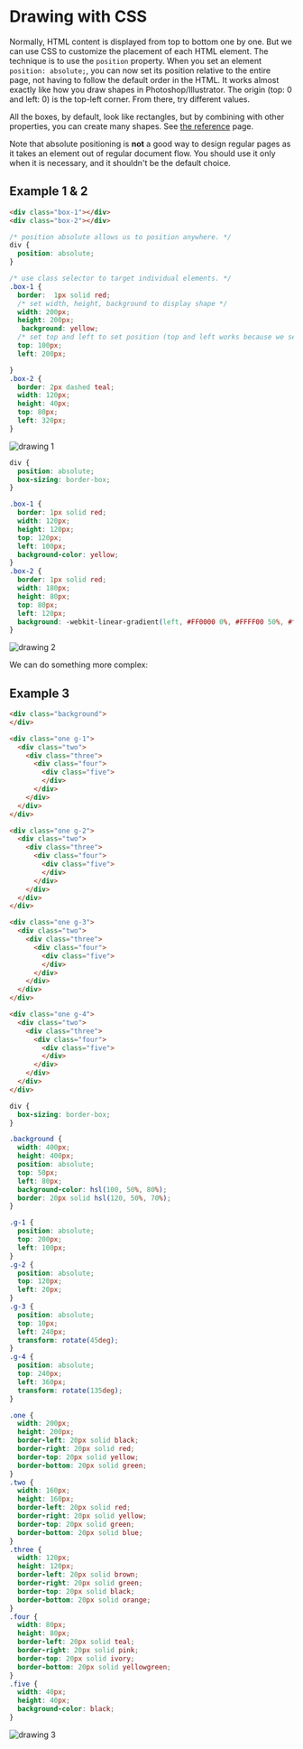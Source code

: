 # Drawing with CSS

Normally, HTML content is displayed from top to bottom one by one. But we can use CSS to customize the placement of each HTML element. The technique is to use the `position` property. When you set an element `position: absolute;`, you can now set its position relative to the entire page, not having to follow the default order in the HTML. It works almost exactly like how you draw shapes in Photoshop/Illustrator. The origin (top: 0 and left: 0) is the top-left corner. From there, try different values.

All the boxes, by default, look like rectangles, but by combining with other properties, you can create many shapes. See [the reference](https://css-tricks.com/the-shapes-of-css/) page.

Note that absolute positioning is **not** a good way to design regular pages as it takes an element out of regular document flow. You should use it only when it is necessary, and it shouldn't be the default choice.

## Example 1 & 2

```html
<div class="box-1"></div>
<div class="box-2"></div>
```

```css
/* position absolute allows us to position anywhere. */
div {
  position: absolute; 
}

/* use class selector to target individual elements. */
.box-1 {
  border:  1px solid red;
  /* set width, height, background to display shape */
  width: 200px;
  height: 200px;
   background: yellow;
  /* set top and left to set position (top and left works because we set div position to absolute) */
  top: 100px;
  left: 200px;

}
.box-2 {
  border: 2px dashed teal;
  width: 120px;
  height: 40px;
  top: 80px;
  left: 320px;
}
```

![drawing 1](./css-drawing-1.png)



```css
div {
  position: absolute;
  box-sizing: border-box;
}

.box-1 {
  border: 1px solid red;
  width: 120px;
  height: 120px;
  top: 120px;
  left: 100px;
  background-color: yellow;
}
.box-2 {
  border: 1px solid red;
  width: 180px;
  height: 80px;
  top: 80px;
  left: 120px;
  background: -webkit-linear-gradient(left, #FF0000 0%, #FFFF00 50%, #ff0000 100%); 
}
```

![drawing 2](./css-drawing-2.png)

We can do something more complex:

## Example 3

```html
<div class="background">
</div>

<div class="one g-1">
  <div class="two">
    <div class="three">
      <div class="four">
        <div class="five">
        </div>
      </div>
    </div>
  </div>
</div>

<div class="one g-2">
  <div class="two">
    <div class="three">
      <div class="four">
        <div class="five">
        </div>
      </div>
    </div>
  </div>
</div>

<div class="one g-3">
  <div class="two">
    <div class="three">
      <div class="four">
        <div class="five">
        </div>
      </div>
    </div>
  </div>
</div>

<div class="one g-4">
  <div class="two">
    <div class="three">
      <div class="four">
        <div class="five">
        </div>
      </div>
    </div>
  </div>
</div>
```

```css
div {
  box-sizing: border-box;
}

.background {
  width: 400px;
  height: 400px;
  position: absolute;
  top: 50px;
  left: 80px;
  background-color: hsl(100, 50%, 80%);
  border: 20px solid hsl(120, 50%, 70%);
}

.g-1 {
  position: absolute;
  top: 200px;
  left: 100px;
}
.g-2 {
  position: absolute;
  top: 120px;
  left: 20px;
}
.g-3 {
  position: absolute;
  top: 10px;
  left: 240px;
  transform: rotate(45deg);
}
.g-4 {
  position: absolute;
  top: 240px;
  left: 360px;
  transform: rotate(135deg);
}

.one {
  width: 200px;
  height: 200px;
  border-left: 20px solid black;
  border-right: 20px solid red;
  border-top: 20px solid yellow;
  border-bottom: 20px solid green;
}
.two {
  width: 160px;
  height: 160px;
  border-left: 20px solid red;
  border-right: 20px solid yellow;
  border-top: 20px solid green;
  border-bottom: 20px solid blue;
}
.three {
  width: 120px;
  height: 120px;
  border-left: 20px solid brown;
  border-right: 20px solid green;
  border-top: 20px solid black;
  border-bottom: 20px solid orange;
}
.four {
  width: 80px;
  height: 80px;
  border-left: 20px solid teal;
  border-right: 20px solid pink;
  border-top: 20px solid ivory;
  border-bottom: 20px solid yellowgreen;
}
.five {
  width: 40px;
  height: 40px;
  background-color: black;
}
```

![drawing 3](./css-drawing-3.png)
